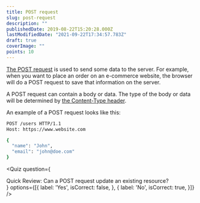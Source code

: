 ```yaml
---
title: POST request
slug: post-request
description: ""
publishedDate: 2019-08-22T15:20:28.000Z
lastModifiedDate: "2021-09-22T17:34:57.783Z"
draft: true
coverImage: ""
points: 10
---
```


[The POST request](https://developer.mozilla.org/en-US/docs/Web/HTTP/Methods/POST) is used to send some data to the server. For example, when you want to place an order on an e-commerce website, the browser will do a POST request to save that information on the server.

A POST request can contain a body or data. The type of the body or data will be determined by [the Content-Type header](https://developer.mozilla.org/en-US/docs/Web/HTTP/Headers/Content-Type).

An example of a POST request looks like this:

```bash
POST /users HTTP/1.1
Host: https://www.website.com

{
  "name": "John",
  "email": "john@doe.com"
}
```

<Quiz
  question={
    <div><span tw="font-semibold">Quick Review:</span> Can a POST request update an existing resource?</div>
  }
  options={[{
    label: 'Yes',
    isCorrect: false,
  }, {
    label: 'No',
    isCorrect: true,
  }]}
/>
